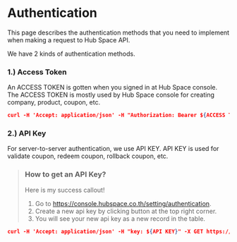 # Authentication

This page describes the authentication methods that you need to implement when making a request to Hub Space API.

We have 2 kinds of authentication methods.

### 1.) Access Token

An ACCESS TOKEN is gotten when you signed in at Hub Space console. The ACCESS TOKEN is mostly used by Hub Space console for creating company, product, coupon, etc.

```json
curl -H 'Accept: application/json' -H "Authorization: Bearer ${ACCESS TOKEN}" -X GET https://api.hubspace.co.th/${PATH}
```

### 2.) API Key

For server-to-server authentication, we use API KEY. API KEY is used for validate coupon, redeem coupon, rollback coupon, etc.

<!-- theme: info -->
> ### How to get an API Key?
> Here is my success callout!
> 1. Go to https://console.hubspace.co.th/setting/authentication.
> 2. Create a new api key by clicking button at the top right corner.
> 3. You will see your new api key as a new record in the table. 

```json
curl -H 'Accept: application/json' -H "key: ${API KEY}" -X GET https://api.hubspace.co.th/${PATH}
```